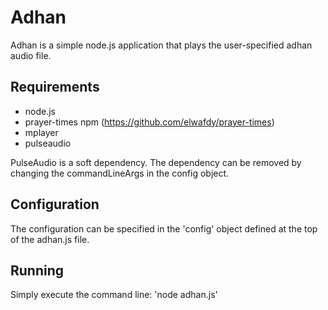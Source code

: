 # Adhan
Adhan is a simple node.js application that plays the user-specified adhan
audio file.

## Requirements
- node.js
- prayer-times npm (https://github.com/elwafdy/prayer-times)
- mplayer
- pulseaudio

PulseAudio is a soft dependency. The dependency can be removed by changing the
commandLineArgs in the config object.

## Configuration
The configuration can be specified in the 'config' object defined at the top
of the adhan.js file.

## Running
Simply execute the command line: 'node adhan.js'

